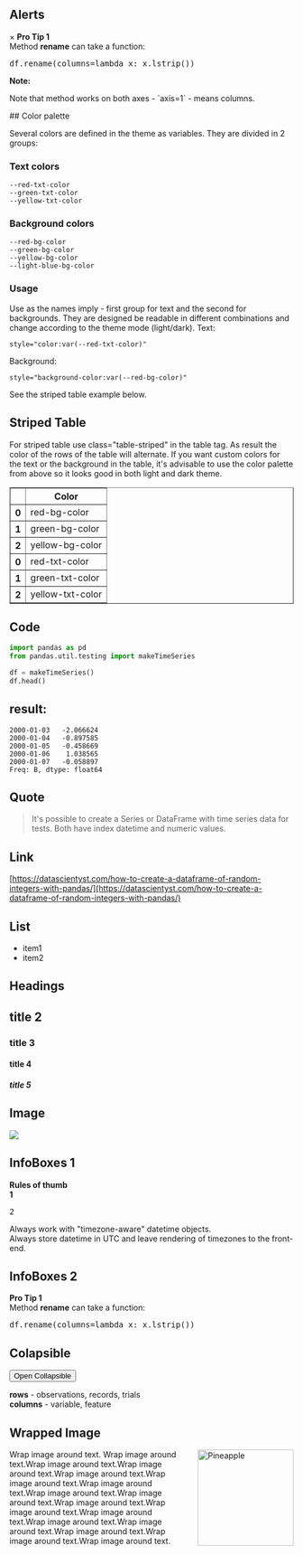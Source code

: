 ## Alerts

<div class="alert-protip">
  <span class="alert">&times;</span>
  <strong>Pro Tip 1</strong><br>Method <strong>rename</strong> can take a function: <pre>df.rename(columns=lambda x: x.lstrip())</pre>
</div>


<div class="alert-warning">
  <strong>Note:</strong>
  <p>Note that method works on both axes - `axis=1` - means columns.</p>
</div> 
## Color palette

Several colors are defined in the theme as variables. They are divided in 2 groups: 
### Text colors
    --red-txt-color
    --green-txt-color
    --yellow-txt-color
### Background colors
    --red-bg-color
    --green-bg-color
    --yellow-bg-color
    --light-blue-bg-color

### Usage
Use as the names imply - first group for text and the second for backgrounds. They are designed be readable in different combinations and change according to the theme mode (light/dark).
Text:
```
style="color:var(--red-txt-color)"
```
Background:
```
style="background-color:var(--red-bg-color)"
```


See the striped table example below.
## Striped Table
For striped table use class="table-striped" in the table tag. As result the color of the rows of the table will alternate.
If you want custom colors for the text or the background in the table, it's advisable to use the color palette from above so it looks good in both light and dark theme.

<table border="1" class="dataframe table table-striped text-center">
  <thead>
    <tr style="text-align: center;">
      <th></th>
      <th>Color</th>
    </tr>
  </thead>
  <tbody>
    <tr>
      <th>0</th>
      <td style="background-color:var(--red-bg-color)"> red-bg-color</td>
    </tr>
    <tr>
      <th>1</th>
      <td style="background-color:var(--green-bg-color)"> green-bg-color</td>
    </tr>
    <tr>
      <th>2</th>
      <td style="background-color:var(--yellow-bg-color)"> yellow-bg-color</td>
    </tr>
    <tr>
      <th>0</th>
      <td style="color:var(--red-txt-color)"> red-txt-color</td>
    </tr>
    <tr>
      <th>1</th>
      <td style="color:var(--green-txt-color)"> green-txt-color</td>
    </tr>
    <tr>
      <th>2</th>
      <td style="color:var(--yellow-txt-color)"> yellow-txt-color</td>
    </tr>
  </tbody>
</table>

## Code


```python
import pandas as pd
from pandas.util.testing import makeTimeSeries

df = makeTimeSeries()
df.head()
```

## result:

    2000-01-03   -2.066624
    2000-01-04   -0.897585
    2000-01-05   -0.458669
    2000-01-06    1.038565
    2000-01-07   -0.058897
    Freq: B, dtype: float64


## Quote

> It's possible to create a Series or DataFrame with time series data for tests. Both have index datetime and numeric values.


## Link

[https://datascientyst.com/how-to-create-a-dataframe-of-random-integers-with-pandas/](https://datascientyst.com/how-to-create-a-dataframe-of-random-integers-with-pandas/)

## List
* item1
* item2

## Headings
## title 2
### title 3
#### title 4
##### title 5

## Image

![](https://datascientyst.com/content/images/2021/12/create-easily-dummy-dataframe-test-data.png)

## InfoBoxes 1

<div class="alert-protip">
  <span class="alert"></span>
  <strong>Rules of thumb</strong><br>
  <strong>1</strong>
  <pre>2</pre>    
   Always work with "timezone-aware" datetime objects.<br>
   Always store datetime in UTC and leave rendering of timezones to the front-end.
</div>

## InfoBoxes 2

<div class="alert-protip">
  <span class="alert"></span>
  <strong>Pro Tip 1</strong><br>Method <strong>rename</strong> can take a function: <pre>df.rename(columns=lambda x: x.lstrip())</pre>
</div>

## Colapsible

<button class="collapsible-header">Open Collapsible</button>
<div class="collapsible-body">
<p><div><strong>rows</strong> - observations, records, trials</div>
<div><strong>columns</strong> -  variable, feature</div></p>  
</div>


## Wrapped Image

<p><img class="about" src="https://datascientyst.com/content/images/2022/06/panda_about.png" alt="Pineapple" style="width:170px;height:170px;margin-left:15px;float: right;">
Wrap image around text. Wrap image around text.Wrap image around text.Wrap image around text.Wrap image around text.Wrap image around text.Wrap image around text.Wrap image around text.Wrap image around text.Wrap image around text.Wrap image around text.Wrap image around text.Wrap image around text.Wrap image around text.Wrap image around text.Wrap image around text.Wrap image around text.</p>